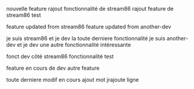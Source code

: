 
nouvelle feature
rajout fonctionnalité de stream86
rajout feature de stream86
test

feature updated from stream86
feature updated from another-dev

je suis stream86 et je dev la toute derniere fonctionnalité
je suis another-dev et je dev une autre fonctionnalité intéressante


fonct dev côté stream86
fonctionnalité test

feature en cours de dev
autre feature

toute derniere modif en cours
ajout mot
jrajoute ligne

